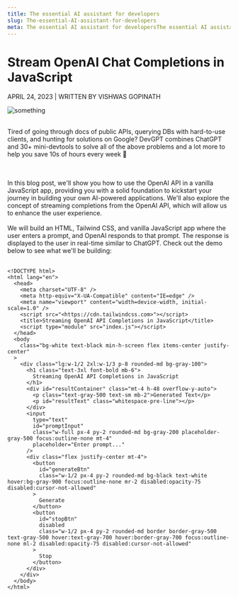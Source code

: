 ```yaml
---
title: The essential AI assistant for developers
slug: The-essential-AI-assistant-for-developers
meta: The essential AI assistant for developersThe essential AI assistant for developersThe essential AI assistant for developersThe essential AI assistant for developersThe essential AI assistant for developers
---
```


# Stream OpenAI Chat Completions in JavaScript

APRIL 24, 2023 | WRITTEN BY VISHWAS GOPINATH

<img src="https://ph-files.imgix.net/b0569863-d866-4ddd-9b5d-30622d66814d.jpeg?auto=compress&codec=mozjpeg&cs=strip&auto=format&w=391&h=220&fit=max&dpr=1" alt="something">

<br/>
<br/>

Tired of going through docs of public APIs, querying DBs with hard-to-use clients, and hunting for solutions on Google? DevGPT combines ChatGPT and 30+ mini-devtools to solve all of the above problems and a lot more to help you save 10s of hours every week 🚀

<br/>
<br/>
In this blog post, we'll show you how to use the OpenAI API in a vanilla JavaScript app, providing you with a solid foundation to kickstart your journey in building your own AI-powered applications. We'll also explore the concept of streaming completions from the OpenAI API, which will allow us to enhance the user experience.

<br/>
<br/>
We will build an HTML, Tailwind CSS, and vanilla JavaScript app where the user enters a prompt, and OpenAI responds to that prompt. The response is displayed to the user in real-time similar to ChatGPT. Check out the demo below to see what we'll be building:

<br/>
<br/>

```
<!DOCTYPE html>
<html lang="en">
  <head>
    <meta charset="UTF-8" />
    <meta http-equiv="X-UA-Compatible" content="IE=edge" />
    <meta name="viewport" content="width=device-width, initial-scale=1.0" />
    <script src="<https://cdn.tailwindcss.com>"></script>
    <title>Streaming OpenAI API Completions in JavaScript</title>
    <script type="module" src="index.js"></script>
  </head>
  <body
    class="bg-white text-black min-h-screen flex items-center justify-center"
  >
    <div class="lg:w-1/2 2xl:w-1/3 p-8 rounded-md bg-gray-100">
      <h1 class="text-3xl font-bold mb-6">
        Streaming OpenAI API Completions in JavaScript
      </h1>
      <div id="resultContainer" class="mt-4 h-48 overflow-y-auto">
        <p class="text-gray-500 text-sm mb-2">Generated Text</p>
        <p id="resultText" class="whitespace-pre-line"></p>
      </div>
      <input
        type="text"
        id="promptInput"
        class="w-full px-4 py-2 rounded-md bg-gray-200 placeholder-gray-500 focus:outline-none mt-4"
        placeholder="Enter prompt..."
      />
      <div class="flex justify-center mt-4">
        <button
          id="generateBtn"
          class="w-1/2 px-4 py-2 rounded-md bg-black text-white hover:bg-gray-900 focus:outline-none mr-2 disabled:opacity-75 disabled:cursor-not-allowed"
        >
          Generate
        </button>
        <button
          id="stopBtn"
          disabled
          class="w-1/2 px-4 py-2 rounded-md border border-gray-500 text-gray-500 hover:text-gray-700 hover:border-gray-700 focus:outline-none ml-2 disabled:opacity-75 disabled:cursor-not-allowed"
        >
          Stop
        </button>
      </div>
    </div>
  </body>
</html>
```

